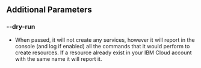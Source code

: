 ## Additional Parameters

### --dry-run
- When passed, it will not create any services, however it will report in the console (and log if enabled) all the commands that it would perform to create resources.  If a resource already exist in your IBM Cloud account with the same name it will report it.


